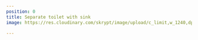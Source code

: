 ```yaml
---
position: 0
title: Separate toilet with sink
image: https://res.cloudinary.com/skrypt/image/upload/c_limit,w_1240,dpr_auto,f_auto/v1592518012/chrinas/IMG-20200616-WA0056_j39moc.jpg

---
```

